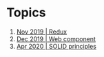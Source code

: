 # Topics 
1. [Nov 2019 | Redux](./redux/readme.md) 
1. [Dec 2019 | Web component](./webcomponent/readme.md)
1. [Apr 2020 | SOLID principles](./solid/readme.md)